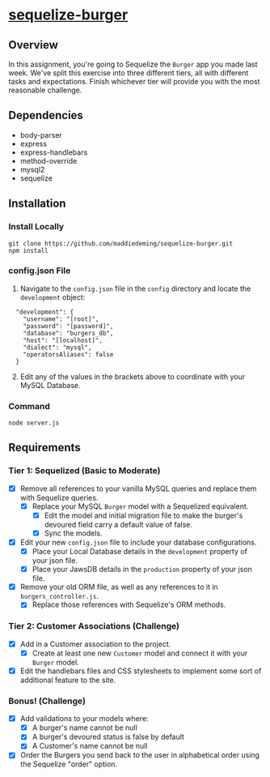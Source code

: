 # [sequelize-burger]()
## Overview
In this assignment, you're going to Sequelize the `Burger` app you made last week. We've split this exercise into three different tiers, all with different tasks and expectations. Finish whichever tier will provide you with the most reasonable challenge.
## Dependencies
* body-parser
* express
* express-handlebars
* method-override
* mysql2
* sequelize
## Installation
### Install Locally
```
git clone https://github.com/maddiedeming/sequelize-burger.git
npm install
```
### config.json File
1. Navigate to the `config.json` file in the `config` directory and locate the `development` object:
```
  "development": {
    "username": "[root]",
    "password": "[password]",
    "database": "burgers_db",
    "host": "[localhost]",
    "dialect": "mysql",
    "operatorsAliases": false
  }
```
2. Edit any of the values in the brackets above to coordinate with your MySQL Database.
### Command
`node server.js`
## Requirements
### Tier 1: Sequelized (Basic to Moderate)
- [x] Remove all references to your vanilla MySQL queries and replace them with Sequelize queries.
  - [x] Replace your MySQL `Burger` model with a Sequelized equivalent.
    - [x] Edit the model and initial migration file to make the burger's devoured field carry a default value of false.
    - [x] Sync the models.
- [x] Edit your new `config.json` file to include your database configurations.
  - [x] Place your Local Database details in the `development` property of your json file.
  - [x] Place your JawsDB details in the `production` property of your json file.
- [x] Remove your old ORM file, as well as any references to it in `burgers_controller.js`. 
  - [x] Replace those references with Sequelize's ORM methods.
### Tier 2: Customer Associations (Challenge)
- [x] Add in a Customer association to the project. 
  - [x] Create at least one new `Customer` model and connect it with your `Burger` model.
- [x] Edit the handlebars files and CSS stylesheets to implement some sort of additional feature to the site. 
### Bonus! (Challenge)
- [x] Add validations to your models where:
  - [x] A burger's name cannot be null
  - [x] A burger's devoured status is false by default
  - [x] A Customer's name cannot be null
- [x] Order the Burgers you send back to the user in alphabetical order using the Sequelize "order" option.
